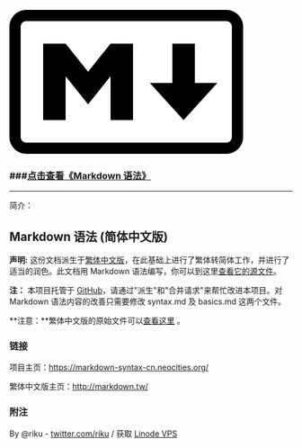 ![Markdown](/Markdown-mark.svg "Markdown Logo")

### \###[点击查看《Markdown 语法》](https://markdown-syntax-cn.neocities.org/)

---
简介：

## Markdown 语法 (简体中文版) 

**声明:** 这份文档派生于[繁体中文版](http://markdown.tw/)，在此基础上进行了繁体转简体工作，并进行了适当的润色。此文档用 Markdown 语法编写，你可以到这里[查看它的源文件][src]。

**注：** 本项目托管于 [GitHub][]，请通过"派生"和"合并请求"来帮忙改进本项目。对 Markdown 语法内容的改善只需要修改 syntax.md 及 basics.md 这两个文件。

**注意：**繁体中文版的原始文件可以[查看这里][src] 。

  [src1]: http://gitcafe.com/riku/Markdown-Syntax-CN/blob/master/syntax.md
  [src]: https://github.com/othree/markdown-syntax-zhtw/blob/master/syntax.md
  [GitHub]: https://github.com/riku/Markdown-Syntax-CN/
  
### 链接

项目主页：<https://markdown-syntax-cn.neocities.org/>

繁体中文版主页：<http://markdown.tw/>

### 附注

By @riku - [twitter.com/riku](http://twitter.com/riku)  / 获取 [Linode VPS](https://www.linode.com/lp/refer/?r=8f172925d426d78cd6f6119de00b34f209a66abd)
